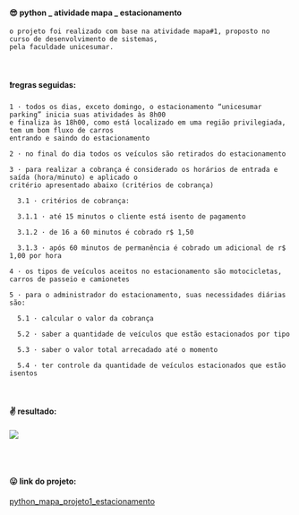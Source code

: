 <h4> 😎 python _ atividade mapa _ estacionamento </h4>

    o projeto foi realizado com base na atividade mapa#1, proposto no curso de desenvolvimento de sistemas,
    pela faculdade unicesumar.
<br>
<h4> ❗regras seguidas: </h4>

    1 · todos os dias, exceto domingo, o estacionamento “unicesumar parking” inicia suas atividades às 8h00
    e finaliza às 18h00, como está localizado em uma região privilegiada, tem um bom fluxo de carros
    entrando e saindo do estacionamento

    2 · no final do dia todos os veículos são retirados do estacionamento
    
    3 · para realizar a cobrança é considerado os horários de entrada e saída (hora/minuto) e aplicado o
    critério apresentado abaixo (critérios de cobrança)
    
      3.1 · critérios de cobrança:
      
      3.1.1 · até 15 minutos o cliente está isento de pagamento
      
      3.1.2 · de 16 a 60 minutos é cobrado r$ 1,50
      
      3.1.3 · após 60 minutos de permanência é cobrado um adicional de r$ 1,00 por hora
    
    4 · os tipos de veículos aceitos no estacionamento são motocicletas, carros de passeio e camionetes
    
    5 · para o administrador do estacionamento, suas necessidades diárias são:  
    
      5.1 · calcular o valor da cobrança
      
      5.2 · saber a quantidade de veículos que estão estacionados por tipo
      
      5.3 · saber o valor total arrecadado até o momento
      
      5.4 · ter controle da quantidade de veículos estacionados que estão isentos
<br>
<h4> ✌️ resultado: </h4>
<img src="https://github.com/lmathiazi-java/python_mapa_projeto1_estacionamento/assets/157872892/7b2235f5-394b-455b-84b2-e7489bae65d0">

<br><br>
<h4> 😛 link do projeto: </h4>
<a href="https://github.com/lmathiazi-java/python_mapa_projeto1_estacionamento">python_mapa_projeto1_estacionamento</a>
